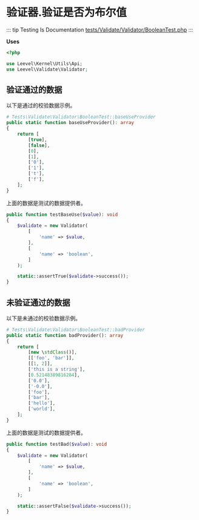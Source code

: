 # 验证器.验证是否为布尔值

::: tip Testing Is Documentation
[tests/Validate/Validator/BooleanTest.php](https://github.com/hunzhiwange/framework/blob/master/tests/Validate/Validator/BooleanTest.php)
:::

**Uses**

``` php
<?php

use Leevel\Kernel\Utils\Api;
use Leevel\Validate\Validator;
```

## 验证通过的数据

以下是通过的校验数据示例。

``` php
# Tests\Validate\Validator\BooleanTest::baseUseProvider
public static function baseUseProvider(): array
{
    return [
        [true],
        [false],
        [0],
        [1],
        ['0'],
        ['1'],
        ['t'],
        ['f'],
    ];
}
```

上面的数据是测试的数据提供者。

``` php
public function testBaseUse($value): void
{
    $validate = new Validator(
        [
            'name' => $value,
        ],
        [
            'name' => 'boolean',
        ]
    );

    static::assertTrue($validate->success());
}
```

## 未验证通过的数据

以下是未通过的校验数据示例。

``` php
# Tests\Validate\Validator\BooleanTest::badProvider
public static function badProvider(): array
{
    return [
        [new \stdClass()],
        [['foo', 'bar']],
        [[1, 2]],
        ['this is a string'],
        [0.52148389816284],
        ['0.0'],
        ['-0.0'],
        ['foo'],
        ['bar'],
        ['hello'],
        ['world'],
    ];
}
```

上面的数据是测试的数据提供者。

``` php
public function testBad($value): void
{
    $validate = new Validator(
        [
            'name' => $value,
        ],
        [
            'name' => 'boolean',
        ]
    );

    static::assertFalse($validate->success());
}
```